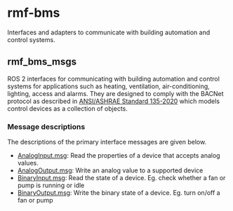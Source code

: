 # rmf-bms

Interfaces and adapters to communicate with building automation and control systems.

## rmf_bms_msgs
ROS 2 interfaces for communicating with building automation and control systems for applications such as heating, ventilation, air-conditioning, lighting, access and alarms. They are designed to comply with the BACNet protocol as described in [ANSI/ASHRAE Standard 135-2020](https://www.ashrae.org/technical-resources/bookstore/bacnet) which models control devices as a collection of objects.

### Message descriptions
The descriptions of the primary interface messages are given below.

* [AnalogInput.msg](rmf_bms_msgs/msg/AnalogInput.msg): Read the properties of a device that accepts analog values.
* [AnalogOutput.msg](rmf_bms_msgs/msg/AnalogOutput.msg): Write an analog value to a supported device
* [BinaryInput.msg](rmf_bms_msgs/msg/BinaryInput.msg): Read the state of a device. Eg. check whether a fan or pump is running or idle
* [BinaryOutput.msg](rmf_bms_msgs/msg/BinaryOutput.msg): Write the binary state of a device. Eg. turn on/off a fan or pump